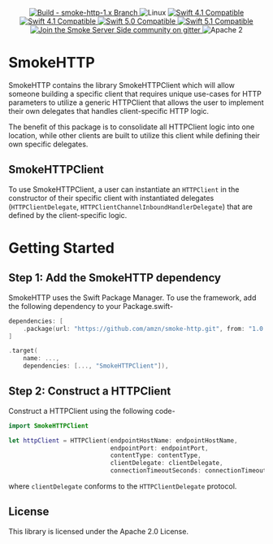 <p align="center">
<a href="https://travis-ci.com/amzn/smoke-http">
<img src="https://travis-ci.com/amzn/smoke-http.svg?branch=smoke-http-1.x" alt="Build - smoke-http-1.x Branch">
</a>
<img src="https://img.shields.io/badge/os-linux-green.svg?style=flat" alt="Linux">
<a href="http://swift.org">
<img src="https://img.shields.io/badge/swift-4.1-orange.svg?style=flat" alt="Swift 4.1 Compatible">
</a>
<a href="http://swift.org">
<img src="https://img.shields.io/badge/swift-4.2-orange.svg?style=flat" alt="Swift 4.1 Compatible">
</a>
<a href="http://swift.org">
<img src="https://img.shields.io/badge/swift-5.0-orange.svg?style=flat" alt="Swift 5.0 Compatible">
</a>
<a href="http://swift.org">
<img src="https://img.shields.io/badge/swift-5.1-orange.svg?style=flat" alt="Swift 5.1 Compatible">
</a>
<a href="https://gitter.im/SmokeServerSide">
<img src="https://img.shields.io/badge/chat-on%20gitter-ee115e.svg?style=flat" alt="Join the Smoke Server Side community on gitter">
</a>
<img src="https://img.shields.io/badge/license-Apache2-blue.svg?style=flat" alt="Apache 2">
</p>

# SmokeHTTP

SmokeHTTP contains the library SmokeHTTPClient which will allow someone building a specific client that requires unique use-cases for HTTP parameters to utilize a generic HTTPClient that allows the user to implement their own delegates that handles client-specific HTTP logic.

The benefit of this package is to consolidate all HTTPClient logic into one location, while other clients  are built to utilize this client while defining their own specific delegates.

## SmokeHTTPClient

To use SmokeHTTPClient, a user can instantiate an ```HTTPClient``` in the constructor of their specific client with instantiated delegates (```HTTPClientDelegate```, ```HTTPClientChannelInboundHandlerDelegate```) that are defined by the client-specific logic.

# Getting Started

## Step 1: Add the SmokeHTTP dependency

SmokeHTTP uses the Swift Package Manager. To use the framework, add the following dependency
to your Package.swift-

```swift
dependencies: [
    .package(url: "https://github.com/amzn/smoke-http.git", from: "1.0.0")
]

.target(
    name: ...,
    dependencies: [..., "SmokeHTTPClient"]),
```

## Step 2: Construct a HTTPClient

Construct a HTTPClient using the following code-

```swift
import SmokeHTTPClient

let httpClient = HTTPClient(endpointHostName: endpointHostName,
                            endpointPort: endpointPort,
                            contentType: contentType,
                            clientDelegate: clientDelegate,
                            connectionTimeoutSeconds: connectionTimeoutSeconds)
```

where ```clientDelegate``` conforms to the ```HTTPClientDelegate``` protocol.

## License

This library is licensed under the Apache 2.0 License.
